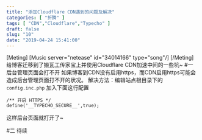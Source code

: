 ```yaml
---
title: "添加Cloudflare CDN遇到的问题及解决"
categories: [ "折腾" ]
tags: [ "CDN","Cloudflare","Typecho" ]
draft: false
slug: "10"
date: "2019-04-24 15:41:00"
---
```


[Meting]
[Music server="netease" id="34014166" type="song"/]
[/Meting]
给博客迁移到了搬瓦工传家宝上并使用Cloudflare CDN加速中间的一些坑~
#一 后台管理页面会打不开
如果博客到CDN没有启用https，而CDN启用https可能会造成后台管理页面打不开的状况。
解决方法：编辑站点根目录下的`config.inc.php`
加入下面这行配置
```
/** 开启 HTTPS */
define('__TYPECHO_SECURE__',true);
```
这样后台页面就打开了~

#二 待续